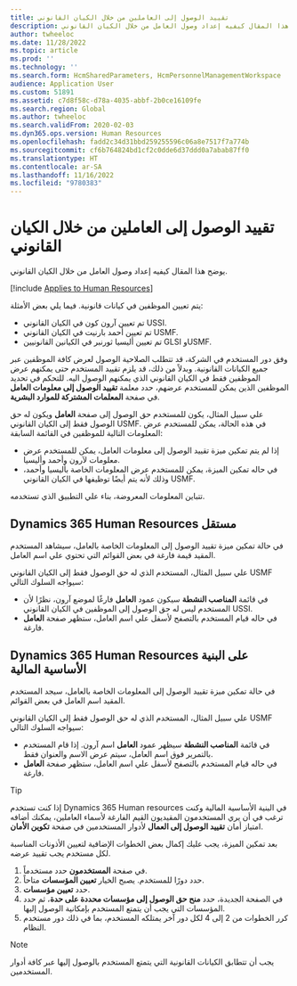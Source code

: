 ```yaml
---
title: تقييد الوصول إلى العاملين من خلال الكيان القانوني
description: يوضح هذا المقال كيفيه إعداد وصول العامل من خلال الكيان القانوني.
author: twheeloc
ms.date: 11/28/2022
ms.topic: article
ms.prod: ''
ms.technology: ''
ms.search.form: HcmSharedParameters, HcmPersonnelManagementWorkspace
audience: Application User
ms.custom: 51891
ms.assetid: c7d8f58c-d78a-4035-abbf-2b0ce16109fe
ms.search.region: Global
ms.author: twheeloc
ms.search.validFrom: 2020-02-03
ms.dyn365.ops.version: Human Resources
ms.openlocfilehash: fadd2c34d31bbd259255596c06a8e7517f7a774b
ms.sourcegitcommit: cf6b764824bd1cf2c0dde6d37ddd0a7abab87ff0
ms.translationtype: HT
ms.contentlocale: ar-SA
ms.lasthandoff: 11/16/2022
ms.locfileid: "9780383"
---
```

# <a name="restrict-access-to-workers-by-legal-entity"></a>تقييد الوصول إلى العاملين من خلال الكيان القانوني

يوضح هذا المقال كيفيه إعداد وصول العامل من خلال الكيان القانوني.

[!include [Applies to Human Resources](../includes/applies-to-hr.md)]

يتم تعيين الموظفين في كيانات قانونية. فيما يلي بعض الأمثلة:

- تم تعيين آرون كون في الكيان القانوني USSI.
- تم تعيين أحمد بارنيت في الكيان القانوني USMF.
- تم تعيين أليسيا ثورنبر في الكيانين القانونيين GLSI وUSMF.

وفق دور المستخدم في الشركة، قد تتطلب الصلاحية الوصول لعرض كافة الموظفين عبر جميع الكيانات القانونية. وبدلاً من ذلك، قد يلزم تقييد المستخدم حتى يمكنهم عرض الموظفين فقط في الكيان القانوني الذي يمكنهم الوصول اليه. للتحكم في تحديد الموظفين الذين يمكن للمستخدم عرضهم، حدد معلمة **تقييد الوصول إلى معلومات العامل** في صفحة **المعلمات المشتركة للموارد البشرية**.

علي سبيل المثال، يكون للمستخدم حق الوصول إلى صفحة **العامل** ويكون له حق الوصول فقط إلى الكيان القانوني USMF. في هذه الحالة، يمكن للمستخدم عرض المعلومات التالية للموظفين في القائمة السابقة:

- إذا لم يتم تمكين ميزة تقييد الوصول إلى معلومات العامل، يمكن للمستخدم عرض معلومات لآرون وأحمد وأليسيا.
- في حاله تمكين الميزة، يمكن للمستخدم عرض المعلومات الخاصة بأليسيا وأحمد، وذلك لأنه يتم أيضًا توظيفها في الكيان القانوني USMF.

تتباين المعلومات المعروضة، بناء علي التطبيق الذي تستخدمه.

## <a name="dynamics-365-human-resources-stand-alone"></a>Dynamics 365 Human Resources مستقل

في حالة تمكين ميزة تقييد الوصول إلى المعلومات الخاصة بالعامل، سيشاهد المستخدم المقيد قيمة فارغة في بعض القوائم التي تحتوي علي اسم العامل.

علي سبيل المثال، المستخدم الذي له حق الوصول فقط إلى الكيان القانوني USMF سيواجه السلوك التالي:

- في قائمة **المناصب النشطة** سيكون عمود **العامل** فارغًا لموضع آرون، نظرًا لأن المستخدم ليس له حق الوصول إلى الموظفين في الكيان القانوني USSI.
- في حاله قيام المستخدم بالتصفح لأسفل علي اسم العامل، ستظهر صفحة **العامل** فارغة.

## <a name="dynamics-365-human-resources-on-finance-infrastructure"></a>Dynamics 365 Human Resources على البنية الأساسية المالية

في حالة تمكين ميزة تقييد الوصول إلى المعلومات الخاصة بالعامل، سيجد المستخدم المقيد اسم العامل في بعض القوائم.

علي سبيل المثال، المستخدم الذي له حق الوصول فقط إلى الكيان القانوني USMF سيواجه السلوك التالي:

- في قائمة **المناصب النشطة** سيظهر عمود **العامل** اسم آرون. إذا قام المستخدم بالتمرير فوق اسم العامل، سيتم عرض الاسم والعنوان فقط.
- في حاله قيام المستخدم بالتصفح لأسفل علي اسم العامل، ستظهر صفحة **العامل** فارغة.

> [!TIP]
> إذا كنت تستخدم Dynamics 365 Human resources في البنية الأساسية المالية وكنت ترغب في أن يري المستخدمون المقيديون القيم الفارغة لأسماء العاملين، يمكنك أضافه امتياز أمان **تقييد الوصول إلى العمال** لأدوار المستخدمين في صفحة **تكوين الأمان**.

بعد تمكين الميزة، يجب عليك إكمال بعض الخطوات الإضافية لتعيين الأذونات المناسبة لكل مستخدم يجب تقييد عرضه.

1. في صفحة **المستخدمون** حدد مستخدماً.
2. حدد دورًا للمستخدم. يصبح الخيار **تعيين المؤسسات** متاحاً.
3. حدد **تعيين مؤسسات**.
4. في الصفحة الجديدة، حدد **منح حق الوصول إلى مؤسسات محددة على حدة**، ثم حدد المؤسسات التي يجب أن يتمتع المستخدم بإمكانية الوصول إليها.
5. كرر الخطوات من 2 إلى 4 لكل دور آخر يمتلكه المستخدم، بما في ذلك دور مستخدم النظام.

> [!NOTE]
> يجب أن تتطابق الكيانات القانونية التي يتمتع المستخدم بالوصول إليها عبر كافة أدوار المستخدمين.
